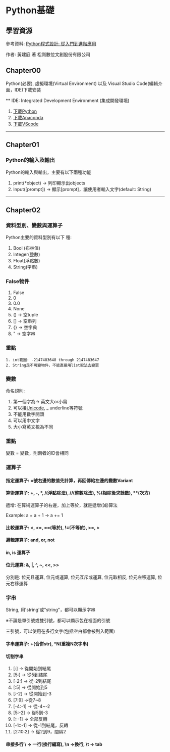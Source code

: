 # Python基礎

## 學習資源
參考資料: [Python程式設計: 從入門到進階應用](https://www.eslite.com/product/1001115182542678)

作者: 黃建庭 著 松崗數位文創股份有限公司

## Chapter00

Python(必要), 虛擬環境(Virtual Environment) 以及 Visual Studio Code(編輯介面，IDE)下載安裝

** IDE: Integrated Development Environment (集成開發環境)

1. [下載Python](https://www.python.org/downloads/)
2. [下載Anaconda](https://www.anaconda.com/)
3. [下載VScode](https://code.visualstudio.com/download)
---

## Chapter01
### Python的輸入及輸出

Python的輸入與輸出，主要有以下兩種功能

1. print(*object) -> 列印顯示出objects
2. Input([prompt]) -> 顯示[prompt]，讓使用者輸入文字(default: String)

---

## Chapter02
### 資料型別、變數與運算子

Python主要的資料型別有以下 種:

1. Bool (布林值)
2. Integer(整數)
3. Float(浮點數)
4. String(字串)

### False物件

1. False
2. 0
3. 0.0
4. None
5. () -> 空tuple
6. [] -> 空串列
7. {} -> 空字典
8. " -> 空字串

### 重點
    1. int範圍: -2147483648 through 2147483647
    2. String是不可變物件，不能直接用list取法去變更

### 變數

命名規則:

1. 第一個字為-> 英文大or小寫
2. 可以接[Unicode](https://zh.wikipedia.org/zh-tw/Unicode%E5%AD%97%E7%AC%A6%E5%B9%B3%E9%9D%A2%E6%98%A0%E5%B0%84), _ underline等符號
3. 不能用數字開頭
4. 可以用中文字
5. 大小寫英文視為不同

### 重點
變數 = 變數，則兩者的ID會相同

### 運算子

#### 指定運算子: =號右邊的數值先計算，再回傳給左邊的變數Variant

#### 算術運算子: +, -, *, /(浮點除法), //(整數除法), %(相除後求餘數), **(次方)

遞增: 在算術運算子的右邊，加上等於，就是遞增(減)算法

Example: a = a + 1 -> a += 1

#### 比較運算子: <, <=, ==(等於), !=(不等於), >=, >

#### 邏輯運算子: and, or, not

#### in, is 運算子

#### 位元運算: &, |, ^, ~, <<, >>
分別是: 位元且運算, 位元或運算, 位元互斥或運算, 位元取相反, 位元左移運算, 位元右移運算

### 字串

String, 用'string'或"string"，都可以顯示字串

※不論是單引號或雙引號，都可以顯示包在裡面的引號

三引號，可以使用在多行文字(包括空白都會被列入範圍)

#### 字串運算子: +(合併str), *N(重複N次字串)

#### 切割字串

1. [:] -> 從開始到結尾
2. [5:] -> 從5到結尾
3. [-2:] -> 從-2到結尾
4. [:5] -> 從開始到5
5. [:-2] -> 從開始到-3
6. [7:9] ->從7~8
7. [-4:-1] -> 從-4~-2
8. [5:-2] -> 從5到-3
9. [::-1] -> 全部反轉
10. [-1::-1] -> 從-1到結尾，反轉
11. [2:10:2] -> 從2到9，間隔2

#### 串接多行 \\ -> 一行(換行編寫), \n ->換行, \t -> tab